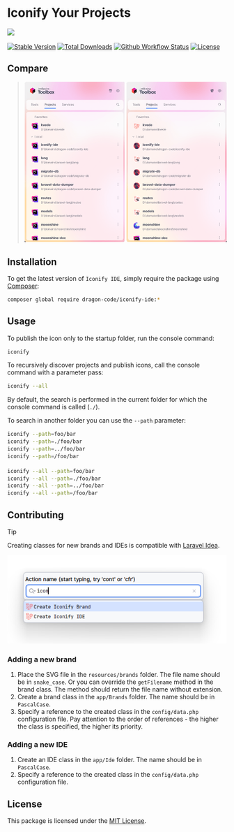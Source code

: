 # Iconify Your Projects

![](https://preview.dragon-code.pro/dragon-code/iconify%20IDE%20projects.svg?background=5865f2&preposition=with&mode=auto)

[![Stable Version][badge_stable]][link_packagist]
[![Total Downloads][badge_downloads]][link_packagist]
[![Github Workflow Status][badge_build]][link_build]
[![License][badge_license]][link_license]

## Compare

> ![before - after](/.github/images/compare.png)

## Installation

To get the latest version of `Iconify IDE`, simply require the package using [Composer](https://getcomposer.org):

```bash
composer global require dragon-code/iconify-ide:*
```

## Usage

To publish the icon only to the startup folder, run the console command:

```bash
iconify
```

To recursively discover projects and publish icons, call the console command with a parameter pass:

```bash
iconify --all
```

By default, the search is performed in the current folder for which the console command is called (`./`).

To search in another folder you can use the `--path` parameter:

```bash
iconify --path=foo/bar
iconify --path=./foo/bar
iconify --path=../foo/bar
iconify --path=/foo/bar

iconify --all --path=foo/bar
iconify --all --path=./foo/bar
iconify --all --path=../foo/bar
iconify --all --path=/foo/bar
```

## Contributing

> [!TIP]
> Creating classes for new brands and IDEs is compatible
> with [Laravel Idea](https://plugins.jetbrains.com/plugin/13441-laravel-idea).
>
> ![Laravel Idea](/.github/images/laravel-idea.png)

### Adding a new brand

1. Place the SVG file in the `resources/brands` folder. The file name should be in `snake_case`. Or you can override the
   `getFilename` method in the brand class. The method should return the file name without extension.
2. Create a brand class in the `app/Brands` folder. The name should be in `PascalCase`.
3. Specify a reference to the created class in the `config/data.php` configuration file.
   Pay attention to the order of references - the higher the class is specified, the higher its priority.

### Adding a new IDE

1. Create an IDE class in the `app/Ide` folder. The name should be in `PascalCase`.
2. Specify a reference to the created class in the `config/data.php` configuration file.

## License

This package is licensed under the [MIT License](LICENSE).


[badge_build]:          https://img.shields.io/github/actions/workflow/status/TheDragonCode/iconify-ide/phpunit.yml?style=flat-square

[badge_downloads]:      https://img.shields.io/packagist/dt/dragon-code/iconify-ide.svg?style=flat-square

[badge_license]:        https://img.shields.io/packagist/l/dragon-code/iconify-ide.svg?style=flat-square

[badge_stable]:         https://img.shields.io/github/v/release/TheDragonCode/iconify-ide?label=packagist&style=flat-square

[link_build]:           https://github.com/TheDragonCode/iconify-ide/actions

[link_license]:         LICENSE

[link_packagist]:       https://packagist.org/packages/dragon-code/iconify-ide
